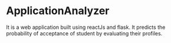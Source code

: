 # ApplicationAnalyzer
It is a web application built using reactJs and flask. It predicts the probability of acceptance of student by evaluating their profiles.
